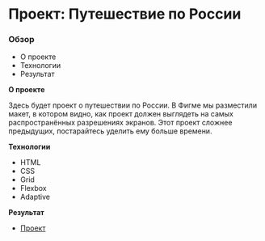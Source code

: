 # Проект: Путешествие по России

### Обзор
* О проекте
* Технологии
* Результат

**О проекте**

Здесь будет проект о путешествии по России.
В Фигме мы разместили макет, в котором видно, как проект должен выглядеть на самых распространённых разрешениях экранов.
Этот проект сложнее предыдущих, постарайтесь уделить ему больше времени.

**Технологии**

* HTML
* CSS
* Grid
* Flexbox
* Adaptive

**Результат**
* [Проект](https://aglyvin.github.io/russian-travel/)

